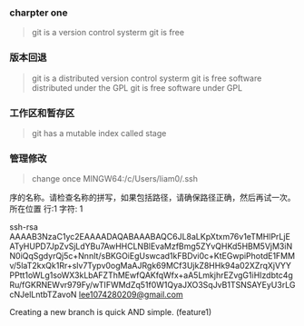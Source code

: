 ### charpter one
>git is a version control systerm
>git is free

### 版本回退
>git is a distributed version control systerm
>git is free software distributed under the GPL 
>git is free software under GPL


### 工作区和暂存区
>git has a mutable index called stage

###   管理修改
>change once
MINGW64:/c/Users/liam0/.ssh

序的名称。请检查名称的拼写，如果包括路径，请确保路径正确，然后再试一次。
所在位置 行:1 字符: 1

ssh-rsa AAAAB3NzaC1yc2EAAAADAQABAAABAQC6JL8aLKpXtxm76v1eTMHlPrLjEATyHUPD7JpZvSjLdYBu7AwHHCLNBlEvaMzfBmg5ZYvQHKd5HBM5VjM3iNN0iQqSgdyrQj5c+NnnIt/sBKGOiEgUswcad1kFBDvi0c+KtEGwpiPhotdE1FMMv/5laT2kxQk1Rr+slv7Typv0ogMaAJRgk69MCf3UjkZ8HHk94a02XZrqXjVYYPPtt1oWLg1soWX3kLbAFZThMEwfQAKfqWfx+aA5LmkjhrEZvgG1iHIzdbtc4gRu/fGKRNEWvr979Fy/wTIFWMdZq51f0W1QyaJXO3SqJvB1TSNSAYEyU3rLGcNJelLntbTZavoN lee1074280209@gmail.com


Creating a new branch is quick AND simple. (feature1)